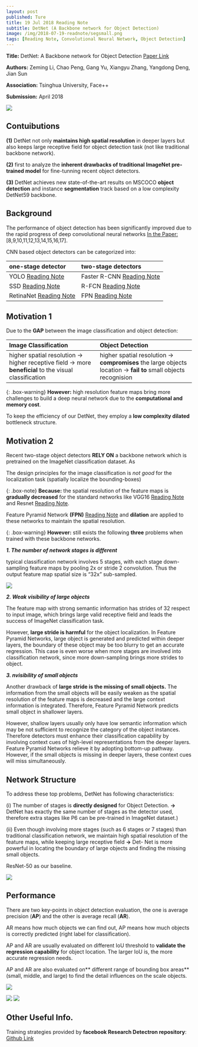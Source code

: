 ```yaml
---
layout: post
published: Ture
title: 19 Jul 2018 Reading Note
subtitle: DetNet (A Backbone network for Object Detection)
image: /img/2018-07-19-readnote/segsmall.png
tags: [Reading Note, Convolutional Neural Network, Object Detection]
---
```


**Title:** DetNet: A Backbone network for Object Detection [Paper Link](https://arxiv.org/abs/1804.06215)

**Authors:** Zeming Li, Chao Peng, Gang Yu, Xiangyu Zhang, Yangdong Deng, Jian Sun

**Association:** Tsinghua University, Face++

**Submission:** April 2018

![](https://github.com/xuuuuuuchen/xuuuuuuchen.github.io/blob/master/img/2018-07-19-readnote/classify.png?raw=true) 

## Contuibutions

**(1)** DetNet not only **maintains high spatial resolution** in deeper layers but also keeps large receptive field for object detection task (not like traditional backbone network).

**(2)** first to analyze the **inherent drawbacks of traditional ImageNet pre-trained model** for fine-tunning recent object detectors.

**(3)** DetNet achieves new state-of-the-art results on MSCOCO **object detection** and instance **segmentation** track based on a low complexity DetNet59 backbone.

## Background

The performance of object detection has been significantly improved due to the rapid progress of deep convolutional neural networks [ In the Paper: ](https://arxiv.org/abs/1804.06215)[8,9,10,11,12,13,14,15,16,17].

CNN based object detectors can be categorized into:

| one-stage detector | two-stage detectors |
| :------ |:--- | 
| YOLO [Reading Note](https://xuuuuuuchen.github.io/2018-07-19-readnote/) | Faster R-CNN [Reading Note](https://xuuuuuuchen.github.io/2018-07-19-readnote/)| 
| SSD [Reading Note](https://xuuuuuuchen.github.io/2018-07-19-readnote/) | R-FCN [Reading Note](https://xuuuuuuchen.github.io/2018-07-19-readnote/)| 
| RetinaNet [Reading Note](https://xuuuuuuchen.github.io/2018-07-19-readnote/) | FPN [Reading Note](https://xuuuuuuchen.github.io/2018-07-19-readnote/)| 


## Motivation 1

Due to the **GAP** between the image classification and object detection:

| Image Classification | Object Detection |
| :------ |:--- | 
| higher spatial resolution -> higher receptive field -> more **beneficial** to the visual classification | higher spatial resolution -> **compromises** the large objects location -> **fail to** small objects recognision| 

{: .box-warning}
**However:** high resolution feature maps bring more challenges to build a deep neural network due to the **computational and memory cost**.

To keep the efficiency of our DetNet, they employ a **low complexity dilated** bottleneck structure. 

## Motivation 2

Recent two-stage object detectors **RELY ON** a backbone network which is pretrained on the ImageNet classification dataset. As

The design principles for the image classification is *not good* for the localization task (spatially localize the bounding-boxes)

{: .box-note}
**Because:** the spatial resolution of the feature maps is **gradually decreased** for the standard networks like VGG16 [Reading Note](https://xuuuuuuchen.github.io/2018-07-19-readnote/) and Resnet [Reading Note](https://xuuuuuuchen.github.io/2018-07-19-readnote/).

Feature Pyramid Network **(FPN)** [Reading Note](https://xuuuuuuchen.github.io/2018-07-19-readnote/) and **dilation** are applied to these networks to maintain the spatial resolution.

{: .box-warning}
**However:** still exists the following **three** problems when trained with these backbone networks.

***1. The number of network stages is different***

typical classification network involves 5 stages, with each stage down-sampling feature maps by pooling 2x or stride 2 convolution. Thus the output feature map spatial size is “32x” sub-sampled. 

![](https://github.com/xuuuuuuchen/xuuuuuuchen.github.io/blob/master/img/2018-07-19-readnote/motiv2.png?raw=true) 

***2. Weak visibility of large objects***

The feature map with strong semantic information has strides of 32 respect to input image, which brings large valid receptive field and leads the success of ImageNet classification task.

However, **large stride is harmful** for the object localization. In Feature Pyramid Networks, large object is generated and predicted within deeper layers, the boundary of these object may be too blurry to get an accurate regression. This case is even worse when more stages are involved into classification network, since more down-sampling brings more strides to object.

***3. nvisibility of small objects***

Another drawback of **large stride is the missing of small objects.** The information from the small objects will be easily weaken as the spatial resolution of the feature maps is decreased and the large context information is integrated. Therefore, Feature Pyramid Network predicts small object in shallower layers. 

However, shallow layers usually only have low semantic information which may be not sufficient to recognize the category of the object instances. Therefore detectors must enhance their classification capability by involving context cues of high-level representations from the deeper layers. Feature Pyramid Networks relieve it by adopting bottom-up pathway. However, if the small objects is missing in deeper layers, these context cues will miss simultaneously.

## Network Structure

To address these top problems, DetNet has following characteristics:

(i) The number of stages is **directly designed** for Object Detection. **->** DetNet has exactly the same number of stages as the detector used, therefore extra stages like P6 can be pre-trained in ImageNet dataset.)

(ii) Even though involving more stages (such as 6 stages or 7 stages) than traditional classification network, we maintain high spatial resolution of the feature maps, while keeping large receptive field  **->** Det- Net is more powerful in locating the boundary of large objects and finding the missing small objects.

ResNet-50 as our baseline.

![](https://github.com/xuuuuuuchen/xuuuuuuchen.github.io/blob/master/img/2018-07-19-readnote/denet.png?raw=true) 

## Performance

There are two key-points in object detection evaluation, the one is average precision (**AP**) and the other is average recall (**AR**). 

AR means how much objects we can find out, 
AP means how much objects is correctly predicted (right label for classification). 

AP and AR are usually evaluated on different IoU threshold to **validate the regression capability** for object location. The larger IoU is, the more accurate regression needs. 

AP and AR are also evaluated on** different range of bounding box areas** (small, middle, and large) to find the detail influences on the scale objects.

![](https://github.com/xuuuuuuchen/xuuuuuuchen.github.io/blob/master/img/2018-07-19-readnote/result3.png?raw=true) 

![](https://github.com/xuuuuuuchen/xuuuuuuchen.github.io/blob/master/img/2018-07-19-readnote/result4.png?raw=true) 
![](https://github.com/xuuuuuuchen/xuuuuuuchen.github.io/blob/master/img/2018-07-19-readnote/seg.png?raw=true) 




## Other Useful Info.

Training strategies provided by **facebook Research Detectron repository**: [Github Link]( https://github.com/facebookresearch/Detectron)




